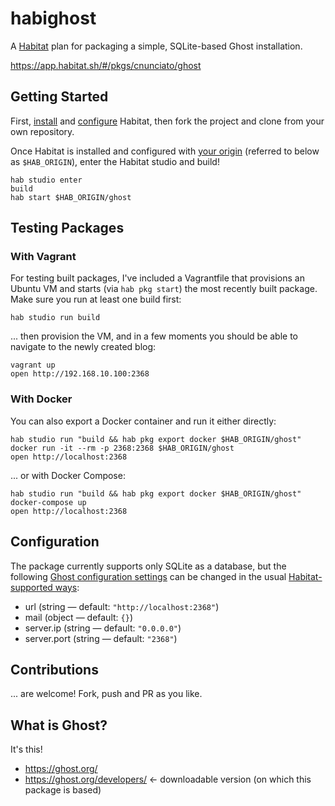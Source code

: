 # habighost

A [Habitat](https://www.habitat.sh/) plan for packaging a simple, SQLite-based Ghost installation.

https://app.habitat.sh/#/pkgs/cnunciato/ghost

## Getting Started

First, [install](https://www.habitat.sh/docs/get-habitat/) and [configure](https://www.habitat.sh/tutorials/getting-started/mac/setup-environment/) Habitat, then fork the project and clone from your own repository.

Once Habitat is installed and configured with [your origin](https://www.habitat.sh/docs/share-packages-overview/) (referred to below as `$HAB_ORIGIN`), enter the Habitat studio and build!

```
hab studio enter
build
hab start $HAB_ORIGIN/ghost
```

## Testing Packages

### With Vagrant

For testing built packages, I've included a Vagrantfile that provisions an Ubuntu VM and starts (via `hab pkg start`) the most recently built package. Make sure you run at least one build first:

```
hab studio run build
```

... then provision the VM, and in a few moments you should be able to navigate to the newly created blog:

```
vagrant up
open http://192.168.10.100:2368
```

### With Docker

You can also export a Docker container and run it either directly:

```
hab studio run "build && hab pkg export docker $HAB_ORIGIN/ghost"
docker run -it --rm -p 2368:2368 $HAB_ORIGIN/ghost
open http://localhost:2368
```

... or with Docker Compose:

```
hab studio run "build && hab pkg export docker $HAB_ORIGIN/ghost"
docker-compose up
open http://localhost:2368
```

## Configuration

The package currently supports only SQLite as a database, but the following [Ghost configuration settings](http://support.ghost.org/config/) can be changed in the usual [Habitat-supported ways](https://www.habitat.sh/docs/run-packages-apply-config-updates/):

  * url (string &mdash; default: `"http://localhost:2368"`)
  * mail (object &mdash; default: `{}`)
  * server.ip (string &mdash; default: `"0.0.0.0"`)
  * server.port (string &mdash; default: `"2368"`)

## Contributions

... are welcome! Fork, push and PR as you like.

## What is Ghost?

It's this!

* https://ghost.org/
* https://ghost.org/developers/ &larr; downloadable version (on which this package is based)
